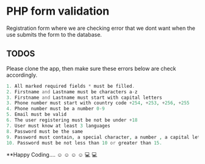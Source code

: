 # PHP form validation

Registration form where we are checking error that we dont want when the use submits the form to the database.

## TODOS
Please clone the app, then make sure these errors below are check accordingly.

```php
1. All marked required fields * must be filled.
2. Firstname and Lastname must be characters a-z
3. Firstname and Lastname must start with capital letters
3. Phone number must start with country code +254, +253, +256, +255
4. Phone number must be a number 0-9
5. Email must be valid
6. The user registering must be not be under +18
7. User must know at least 3 languages
8. Password must be the same
9. Password must contain, a special character, a number , a capital letter, and a small letter
10. Password must be not less than 10 or greater than 15.
```
**Happy Coding.... :relaxed: :relaxed: :relaxed: :relaxed: :computer: :computer:

